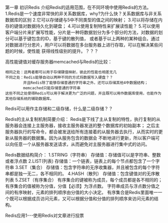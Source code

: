 第一章 初识Redis
    介绍Redis的适用范围，在不同环境中使用Redis的方法。
    1.Redis是一个速度非常快的非关系数据库，why?为什么快？关系数据库与非关系数据库的区别
    2.它可以存储键与5中不同类型的值之间的映射；
    3.可以将存储在内存的键值对数据持久化到硬盘；
    4.可以使用复制特性来扩展读性能？
    5.可以使用客户端分片来扩展写性能，分片是一种将数据划分为多个部分的方法，对数据的划分可以基于键包含的ID，基于键的散列值，
    或者基于以上两种的某种组合。通过对数据进行分恩片，用户可以将数据在多台服务器上进行存取，可以在解决某些问题的时候，使性能
    获得线性级别的提升。？？？
    
    
  高性能键值对缓存服务器memcached与Redis的比较：
    
    相同之处：这两者都可以用于存储键值映射，彼此的性能也相差无几
    不同之处：Redis能够自动以两种不同的方式将数据写入硬盘？？
            并且Redis除了能够存储普通的字符串之外，还可以存储其他4中数据结构；
            memcached只能存储普通的字符串
    这些不同之处使得Redis可以用于解决更为广泛的问题，并且既可以用作数据库使用，也能作为其他存储系统的辅助数据库。
    
    
  Redis可以用作主存储和二级存储，什么是二级存储？？
  
  Redis的主从复制机制简要介绍：
    Redis是下线了主从复制的特性，执行复制的从服务器会连接上主服务器，接收主服务器发送的整个数据库的初始副本；
    之后主服务器执行的写命令，都会被发送给所有连接着的从服务器去执行，从而实时的更新从服务器的数据集。因为从服务包含的数据会
    不断地进行更新，所以客户端可以向任意一个从服务器发送请求，从而避免对主服务器进行集中式的访问。
    
    
  Redis数据结构简介：
    1.STRING（字符串）
        存储值：存储值可以是字符串、整数或者浮点数
    2.LIST(列表)
        存储值：一个链表，链表上的每个节点都包含了一个字符串
    3.SET（集合）
        存储值：包含字符串的无序收集器，并且被包含的每个字符串都是独一无二，各不相同的。
    4.HASH（散列）
        存储值：包含键值对的无序散列表
    5.ZSET（有序集合）
        有序集合的键被称为成员，每个成员都是各不相同的；
        有序集合的值被称为分值，分值【必须】为浮点数。
        字符串成员与浮点数分值之间的有序映射，元素的排列顺序由分值的大小决定。
        有序集合是Redis里面唯一一个既可以根据成员访问元素，又可以根据分值和分值的排列顺序来访问元素的结构。
        
        
  Redis应用1---使用Redis对文章进行投票
     